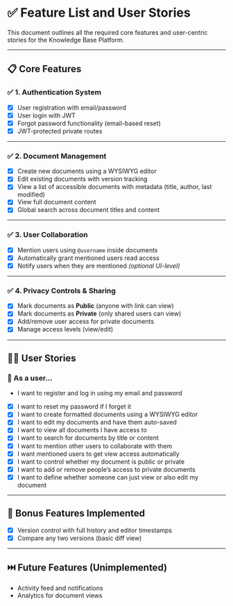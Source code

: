 # ✅ Feature List and User Stories

This document outlines all the required core features and user-centric stories for the Knowledge Base Platform.

---

## 📋 Core Features

### ✅ 1. Authentication System
- [x] User registration with email/password
- [x] User login with JWT
- [x] Forgot password functionality (email-based reset)
- [x] JWT-protected private routes

---

### ✅ 2. Document Management
- [x] Create new documents using a WYSIWYG editor
- [x] Edit existing documents with version tracking
- [x] View a list of accessible documents with metadata (title, author, last modified)
- [x] View full document content
- [x] Global search across document titles and content

---

### ✅ 3. User Collaboration
- [x] Mention users using `@username` inside documents
- [x] Automatically grant mentioned users read access
- [x] Notify users when they are mentioned *(optional UI-level)*

---

### ✅ 4. Privacy Controls & Sharing
- [x] Mark documents as **Public** (anyone with link can view)
- [x] Mark documents as **Private** (only shared users can view)
- [x] Add/remove user access for private documents
- [x] Manage access levels (view/edit)

---

## 🧑‍💻 User Stories

### 🧾 As a user...
- I want to register and log in using my email and password
- [x] I want to reset my password if I forget it
- [x] I want to create formatted documents using a WYSIWYG editor
- [x] I want to edit my documents and have them auto-saved
- [x] I want to view all documents I have access to
- [x] I want to search for documents by title or content
- [x] I want to mention other users to collaborate with them
- [x] I want mentioned users to get view access automatically
- [x] I want to control whether my document is public or private
- [x] I want to add or remove people’s access to private documents
- [x] I want to define whether someone can just view or also edit my document

---

## 🔮 Bonus Features Implemented
- [x] Version control with full history and editor timestamps
- [x] Compare any two versions (basic diff view)

---

## ⏭️ Future Features (Unimplemented)
- Activity feed and notifications
- Analytics for document views
